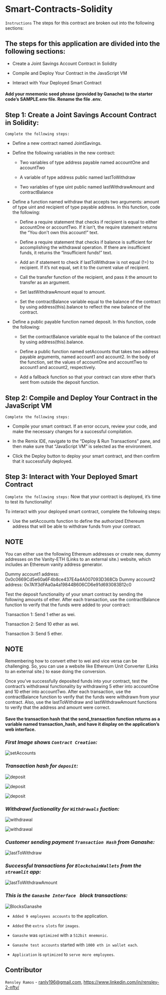# Smart-Contracts-Solidity

`Instructions`
The steps for this contract are broken out into the following sections:  

## The steps for this application are divided into the following sections:  

   * Create a Joint Savings Account Contract in Solidity  

   * Compile and Deploy Your Contract in the JavaScript VM  

   * Interact with Your Deployed Smart Contract  
 

#### Add your mnemonic seed phrase (provided by Ganache) to the starter code’s SAMPLE.env file. Rename the file .env.  


## Step 1: Create a Joint Savings Account Contract in Solidity:
`Complete the following steps:`  
   * Define a new contract named JointSavings.

   * Define the following variables in the new contract:

        * Two variables of type address payable named accountOne and accountTwo

        * A variable of type address public named lastToWithdraw

        * Two variables of type uint public named lastWithdrawAmount and contractBalance

   * Define a function named withdraw that accepts two arguments: amount of type uint and recipient of type payable address. In this function, code the following:

        * Define a require statement that checks if recipient is equal to either accountOne or accountTwo. If it isn’t, the require statement returns the “You don't own this account!” text.  

        * Define a require statement that checks if balance is sufficient for accomplishing the withdrawal operation. If there are insufficient funds, it returns the “Insufficient funds!” text.  

        * Add an if statement to check if lastToWithdraw is not equal (!=) to recipient. If it’s not equal, set it to the current value of recipient.

        * Call the transfer function of the recipient, and pass it the amount to transfer as an argument.  

        * Set lastWithdrawAmount equal to amount.

        * Set the contractBalance variable equal to the balance of the contract by using address(this).balance to reflect the new balance of the contract.

   * Define a public payable function named deposit. In this function, code the following:

        * Set the contractBalance variable equal to the balance of the contract by using address(this).balance.

        * Define a public function named setAccounts that takes two address payable arguments, named account1 and account2. In the body of the function, set the values of accountOne and accountTwo to account1 and account2, respectively.

        * Add a fallback function so that your contract can store ether that’s sent from outside the deposit function.

## Step 2: Compile and Deploy Your Contract in the JavaScript VM
`Complete the following steps:`  

   * Compile your smart contract. If an error occurs, review your code, and make the necessary changes for a successful compilation.      

   * In the Remix IDE, navigate to the “Deploy & Run Transactions” pane, and then make sure that “JavaScript VM” is selected as the environment.      

   * Click the Deploy button to deploy your smart contract, and then confirm that it successfully deployed. 


## Step 3: Interact with Your Deployed Smart Contract
`Complete the following steps:`
Now that your contract is deployed, it’s time to test its functionality! 

To interact with your deployed smart contract, complete the following steps:

   * Use the setAccounts function to define the authorized Ethereum address that will be able to withdraw funds from your contract. 

## NOTE
You can either use the following Ethereum addresses or create new, dummy addresses on the Vanity-ETH (Links to an external site.) website, which includes an Ethereum vanity address generator.

Dummy account1 address: 0x0c0669Cd5e60a6F4b8ce437E4a4A007093D368Cb
Dummy account2 address: 0x7A1f3dFAa0a4a19844B606CD6e91d693083B12c0

Test the deposit functionality of your smart contract by sending the following amounts of ether. After each transaction, use the contractBalance function to verify that the funds were added to your contract:

Transaction 1: Send 1 ether as wei.

Transaction 2: Send 10 ether as wei.

Transaction 3: Send 5 ether.


## NOTE
Remembering how to convert ether to wei and vice versa can be challenging. So, you can use a website like Ethereum Unit Converter (Links to an external site.) to ease doing the conversion.

Once you’ve successfully deposited funds into your contract, test the contract’s withdrawal functionality by withdrawing 5 ether into accountOne and 10 ether into accountTwo. After each transaction, use the contractBalance function to verify that the funds were withdrawn from your contract. Also, use the lastToWithdraw and lastWithdrawAmount functions to verify that the address and amount were correct.

#### Save the transaction hash that the send_transaction function returns as a variable named transaction_hash, and have it display on the application’s web interface.  



### *First Image shows `Contract Creation`:* 

![setAccounts](ImagesPNG/wage_calculation.png)  
 

### *Transaction hash for `deposit`:* 

![deposit](ImagesPNG/valideted_txn_hash.png) 

![deposit](ImagesPNG/valideted_txn_hash.png) 

![deposit](ImagesPNG/valideted_txn_hash.png) 

### *Withdrawl fuctionality for `Withdrawals` fuction:* 

![withdrawal](ImagesPNG/transactions.png)  

![withdrawal](ImagesPNG/transactions.png) 


### *Customer sending payment `Transaction Hash` from Ganashe:* 

![lastToWithdraw](ImagesPNG/transaction_hash.png)  


### *Successful transactions for `BlockchainWallets` from the `streamlit` app:* 

![lastToWithdrawAmount](ImagesPNG/succesful.png)  


### *This is the `Ganashe Interface ` block transactions:* 

![BlocksGanashe](ImagesPNG/blocks.png)  


* `Added 9 employees accounts` to the application.  

* `Added` the `extra slots` for `images`.  

* `Ganashe` was `optimized` with a `512bit mnemonic`.  

* `Ganashe test accounts` started with `1000 eth in wallet each`.  

* `Application` is `optimized` to `serve more employees`.  


## Contributor

`Rensley Ramos` - ranly196@gmail.com, https://www.linkedin.com/in/rensley-2-nfty/  